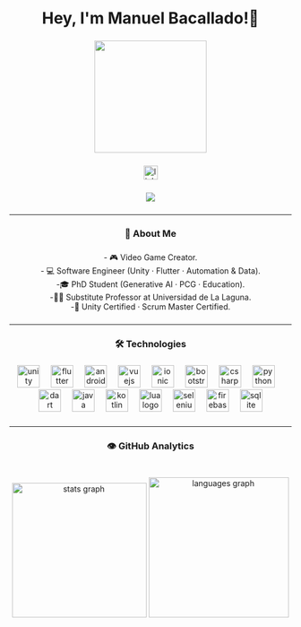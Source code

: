 <h1 align="center">Hey, I'm Manuel Bacallado!👾​</h1>

###

<div align="center">
  <img height="200" src="https://media.licdn.com/dms/image/v2/D4D16AQG-Md_IoinelQ/profile-displaybackgroundimage-shrink_350_1400/profile-displaybackgroundimage-shrink_350_1400/0/1726831897035?e=1760572800&v=beta&t=p2dr4TZRt6Pkk-pX6A75DDdKA7kjdVAZl5z8Kzlqe44"  />
</div>

###

<div align="center">
  <a href="https://www.linkedin.com/in/manuel-alejandro-bacallado-l%C3%B3pez/" target="_blank">
    <img src="https://img.shields.io/static/v1?message=LinkedIn&logo=linkedin&label=&color=0077B5&logoColor=white&labelColor=&style=for-the-badge" height="25" alt="linkedin logo"  />
  </a>
</div>

###

<div align="center">
  <img src="https://visitor-badge.laobi.icu/badge?page_id=mbacallado.mbacallado&"  />
</div>

###

---

<h3 align="center">🤖​ About Me</h3>

###

<p align="center">- 🎮 Video Game Creator.  <br>- 💻 Software Engineer (Unity · Flutter · Automation & Data).<br>-🎓 PhD Student (Generative AI · PCG · Education).<br>-👨‍🏫 Substitute Professor at Universidad de La Laguna. <br>-📜​ Unity Certified · Scrum Master Certified.</p>

###

---

<h3 align="center">🛠 Technologies</h3>

###

<div align="center">
  <img src="https://cdn.jsdelivr.net/gh/devicons/devicon/icons/unity/unity-original.svg" height="40" alt="unity logo"  />
  <img width="12" />
  <img src="https://cdn.jsdelivr.net/gh/devicons/devicon/icons/flutter/flutter-original.svg" height="40" alt="flutter logo"  />
  <img width="12" />
  <img src="https://cdn.jsdelivr.net/gh/devicons/devicon/icons/android/android-original.svg" height="40" alt="android logo"  />
  <img width="12" />
  <img src="https://cdn.jsdelivr.net/gh/devicons/devicon/icons/vuejs/vuejs-original.svg" height="40" alt="vuejs logo"  />
  <img width="12" />
  <img src="https://cdn.jsdelivr.net/gh/devicons/devicon/icons/ionic/ionic-original.svg" height="40" alt="ionic logo"  />
  <img width="12" />
  <img src="https://cdn.jsdelivr.net/gh/devicons/devicon/icons/bootstrap/bootstrap-original.svg" height="40" alt="bootstrap logo"  />
  <img width="12" />
  <img src="https://cdn.jsdelivr.net/gh/devicons/devicon/icons/csharp/csharp-original.svg" height="40" alt="csharp logo"  />
  <img width="12" />
  <img src="https://cdn.jsdelivr.net/gh/devicons/devicon/icons/python/python-original.svg" height="40" alt="python logo"  />
  <img width="12" />
  <img src="https://cdn.jsdelivr.net/gh/devicons/devicon/icons/dart/dart-original.svg" height="40" alt="dart logo"  />
  <img width="12" />
  <img src="https://cdn.jsdelivr.net/gh/devicons/devicon/icons/java/java-original.svg" height="40" alt="java logo"  />
  <img width="12" />
  <img src="https://cdn.jsdelivr.net/gh/devicons/devicon/icons/kotlin/kotlin-original.svg" height="40" alt="kotlin logo"  />
  <img width="12" />
  <img src="https://cdn.jsdelivr.net/gh/devicons/devicon/icons/lua/lua-original.svg" height="40" alt="lua logo"  />
  <img width="12" />
  <img src="https://cdn.jsdelivr.net/gh/devicons/devicon/icons/selenium/selenium-original.svg" height="40" alt="selenium logo"  />
  <img width="12" />
  <img src="https://cdn.jsdelivr.net/gh/devicons/devicon/icons/firebase/firebase-plain-wordmark.svg" height="40" alt="firebase logo"  />
  <img width="12" />
  <img src="https://cdn.jsdelivr.net/gh/devicons/devicon/icons/sqlite/sqlite-original.svg" height="40" alt="sqlite logo"  />
</div>

###

---

<h3 align="center">​👁️​ GitHub Analytics</h3>

###

<br clear="both">

<div align="center">
  <img src="https://github-readme-stats.vercel.app/api?username=mbacallado&hide_title=false&hide_rank=false&show_icons=true&include_all_commits=false&count_private=false&disable_animations=false&theme=dracula&locale=en&hide_border=false&order=1" height="240" alt="stats graph"  />
  <img src="https://github-readme-stats.vercel.app/api/top-langs?username=mbacallado&locale=en&hide_title=false&layout=compact&card_width=320&langs_count=8&theme=dracula&hide_border=false&order=2" height="250" alt="languages graph"  />
</div>

###
